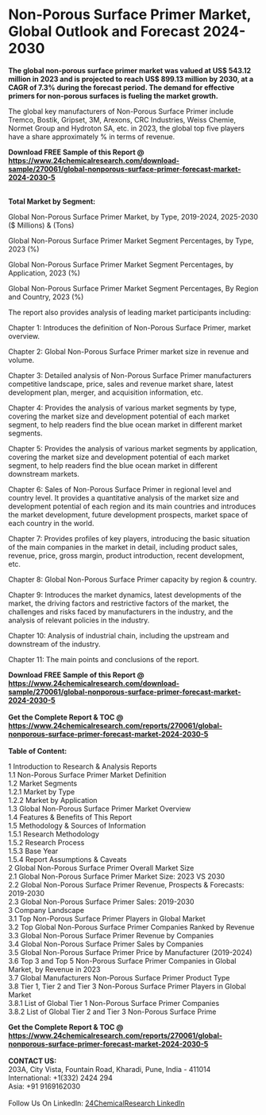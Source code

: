 <h1>Non-Porous Surface Primer Market, Global Outlook and Forecast 2024-2030</h1><p><strong>The global non-porous surface primer market was valued at US$ 543.12 million in 2023 and is projected to reach US$ 899.13 million by 2030, at a CAGR of 7.3% during the forecast period. The demand for effective primers for non-porous surfaces is fueling the market growth.</strong></p><p>
</p><p>The global key manufacturers of Non-Porous Surface Primer include Tremco, Bostik, Gripset, 3M, Arexons, CRC Industries, Weiss Chemie, Normet Group and Hydroton SA, etc. in 2023, the global top five players have a share approximately % in terms of revenue.</p><div><b>Download FREE Sample of this Report @ 
            <a href="https://www.24chemicalresearch.com/download-sample/270061/global-nonporous-surface-primer-forecast-market-2024-2030-5">
            https://www.24chemicalresearch.com/download-sample/270061/global-nonporous-surface-primer-forecast-market-2024-2030-5</a></b></div><br><p>
</p><p>
<strong>Total Market by Segment:</strong></p><p>
Global Non-Porous Surface Primer Market, by Type, 2019-2024, 2025-2030 ($ Millions) &amp; (Tons)</p><p>
Global Non-Porous Surface Primer Market Segment Percentages, by Type, 2023 (%)</p><p>
</p><p>
Global Non-Porous Surface Primer Market Segment Percentages, by Application, 2023 (%)</p><p>
</p><p>
Global Non-Porous Surface Primer Market Segment Percentages, By Region and Country, 2023 (%)</p><p>
</p><p>
</p><p></p><p>
The report also provides analysis of leading market participants including:</p><p>
</p><p>
</p><p>
	</p><p>
Chapter 1: Introduces the definition of Non-Porous Surface Primer, market overview.</p><p>
Chapter 2: Global Non-Porous Surface Primer market size in revenue and volume.</p><p>
Chapter 3: Detailed analysis of Non-Porous Surface Primer manufacturers competitive landscape, price, sales and revenue market share, latest development plan, merger, and acquisition information, etc.</p><p>
Chapter 4: Provides the analysis of various market segments by type, covering the market size and development potential of each market segment, to help readers find the blue ocean market in different market segments.</p><p>
Chapter 5: Provides the analysis of various market segments by application, covering the market size and development potential of each market segment, to help readers find the blue ocean market in different downstream markets.</p><p>
Chapter 6: Sales of Non-Porous Surface Primer in regional level and country level. It provides a quantitative analysis of the market size and development potential of each region and its main countries and introduces the market development, future development prospects, market space of each country in the world.</p><p>
Chapter 7: Provides profiles of key players, introducing the basic situation of the main companies in the market in detail, including product sales, revenue, price, gross margin, product introduction, recent development, etc.</p><p>
Chapter 8: Global Non-Porous Surface Primer capacity by region &amp; country.</p><p>
Chapter 9: Introduces the market dynamics, latest developments of the market, the driving factors and restrictive factors of the market, the challenges and risks faced by manufacturers in the industry, and the analysis of relevant policies in the industry.</p><p>
Chapter 10: Analysis of industrial chain, including the upstream and downstream of the industry.</p><p>
Chapter 11: The main points and conclusions of the report.</p><div><b>Download FREE Sample of this Report @ 
            <a href="https://www.24chemicalresearch.com/download-sample/270061/global-nonporous-surface-primer-forecast-market-2024-2030-5">
            https://www.24chemicalresearch.com/download-sample/270061/global-nonporous-surface-primer-forecast-market-2024-2030-5</a></b></div><br><div><b>Get the Complete Report & TOC @ 
            <a href="https://www.24chemicalresearch.com/reports/270061/global-nonporous-surface-primer-forecast-market-2024-2030-5">
            https://www.24chemicalresearch.com/reports/270061/global-nonporous-surface-primer-forecast-market-2024-2030-5</a></b></div><br>
            <b>Table of Content:</b><p>1 Introduction to Research & Analysis Reports<br />
    1.1 Non-Porous Surface Primer Market Definition<br />
    1.2 Market Segments<br />
        1.2.1 Market by Type<br />
        1.2.2 Market by Application<br />
    1.3 Global Non-Porous Surface Primer Market Overview<br />
    1.4 Features & Benefits of This Report<br />
    1.5 Methodology & Sources of Information<br />
        1.5.1 Research Methodology<br />
        1.5.2 Research Process<br />
        1.5.3 Base Year<br />
        1.5.4 Report Assumptions & Caveats<br />
2 Global Non-Porous Surface Primer Overall Market Size<br />
    2.1 Global Non-Porous Surface Primer Market Size: 2023 VS 2030<br />
    2.2 Global Non-Porous Surface Primer Revenue, Prospects & Forecasts: 2019-2030<br />
    2.3 Global Non-Porous Surface Primer Sales: 2019-2030<br />
3 Company Landscape<br />
    3.1 Top Non-Porous Surface Primer Players in Global Market<br />
    3.2 Top Global Non-Porous Surface Primer Companies Ranked by Revenue<br />
    3.3 Global Non-Porous Surface Primer Revenue by Companies<br />
    3.4 Global Non-Porous Surface Primer Sales by Companies<br />
    3.5 Global Non-Porous Surface Primer Price by Manufacturer (2019-2024)<br />
    3.6 Top 3 and Top 5 Non-Porous Surface Primer Companies in Global Market, by Revenue in 2023<br />
    3.7 Global Manufacturers Non-Porous Surface Primer Product Type<br />
    3.8 Tier 1, Tier 2 and Tier 3 Non-Porous Surface Primer Players in Global Market<br />
        3.8.1 List of Global Tier 1 Non-Porous Surface Primer Companies<br />
        3.8.2 List of Global Tier 2 and Tier 3 Non-Porous Surface Prime</p><div><b>Get the Complete Report & TOC @ 
            <a href="https://www.24chemicalresearch.com/reports/270061/global-nonporous-surface-primer-forecast-market-2024-2030-5">
            https://www.24chemicalresearch.com/reports/270061/global-nonporous-surface-primer-forecast-market-2024-2030-5</a></b></div><br><b>CONTACT US:</b><br>
            203A, City Vista, Fountain Road, Kharadi, Pune, India - 411014<br>
            International: +1(332) 2424 294<br>
            Asia: +91 9169162030 <br><br>
            Follow Us On LinkedIn: <a href="https://www.linkedin.com/company/24chemicalresearch/">24ChemicalResearch LinkedIn</a>